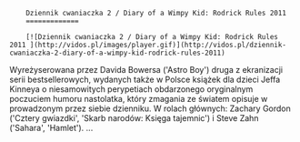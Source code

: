 
        Dziennik cwaniaczka 2 / Diary of a Wimpy Kid: Rodrick Rules 2011 
        =============
        
        [![Dziennik cwaniaczka 2 / Diary of a Wimpy Kid: Rodrick Rules 2011 ](http://vidos.pl/images/player.gif)](http://vidos.pl/dziennik-cwaniaczka-2-diary-of-a-wimpy-kid-rodrick-rules-2011)
        
        
 Wyreżyserowana przez Davida Bowersa ('Astro Boy') druga z ekranizacji serii bestsellerowych, wydanych także w Polsce książek dla dzieci Jeffa Kinneya o niesamowitych perypetiach obdarzonego oryginalnym poczuciem humoru nastolatka, który zmagania ze światem opisuje w prowadzonym przez siebie dzienniku. W rolach głównych: Zachary Gordon ('Cztery gwiazdki', 'Skarb narodów: Księga tajemnic') i Steve Zahn ('Sahara', 'Hamlet').  ... 
    